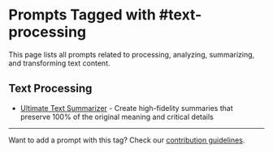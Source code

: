 # Prompts Tagged with #text-processing

This page lists all prompts related to processing, analyzing, summarizing, and transforming text content.

## Text Processing
- [Ultimate Text Summarizer](/categories/text-processing/ultimate-text-summarizer.md) - Create high-fidelity summaries that preserve 100% of the original meaning and critical details

---

Want to add a prompt with this tag? Check our [contribution guidelines](/contribute.md).
